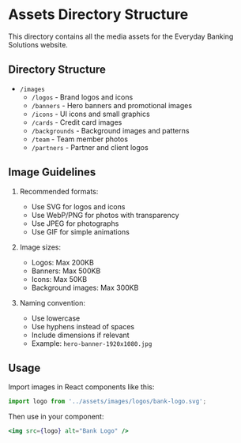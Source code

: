 # Assets Directory Structure

This directory contains all the media assets for the Everyday Banking Solutions website.

## Directory Structure

- `/images`
  - `/logos` - Brand logos and icons
  - `/banners` - Hero banners and promotional images
  - `/icons` - UI icons and small graphics
  - `/cards` - Credit card images
  - `/backgrounds` - Background images and patterns
  - `/team` - Team member photos
  - `/partners` - Partner and client logos

## Image Guidelines

1. Recommended formats:
   - Use SVG for logos and icons
   - Use WebP/PNG for photos with transparency
   - Use JPEG for photographs
   - Use GIF for simple animations

2. Image sizes:
   - Logos: Max 200KB
   - Banners: Max 500KB
   - Icons: Max 50KB
   - Background images: Max 300KB

3. Naming convention:
   - Use lowercase
   - Use hyphens instead of spaces
   - Include dimensions if relevant
   - Example: `hero-banner-1920x1080.jpg`

## Usage

Import images in React components like this:
```jsx
import logo from '../assets/images/logos/bank-logo.svg';
```

Then use in your component:
```jsx
<img src={logo} alt="Bank Logo" />
```
